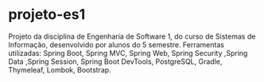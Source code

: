# projeto-es1

Projeto da disciplina de Engenharia de Software 1, do curso de Sistemas de Informação, desenvolvido por alunos do 5 semestre. Ferramentas utilizadas: Spring Boot, Spring MVC, Spring Web, Spring Security ,Spring Data ,Spring Session, Spring Boot DevTools, PostgreSQL, Gradle, Thymeleaf, Lombok, Bootstrap.